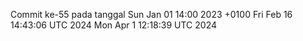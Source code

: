 Commit ke-55 pada tanggal Sun Jan 01 14:00 2023 +0100
Fri Feb 16 14:43:06 UTC 2024
Mon Apr  1 12:18:39 UTC 2024

